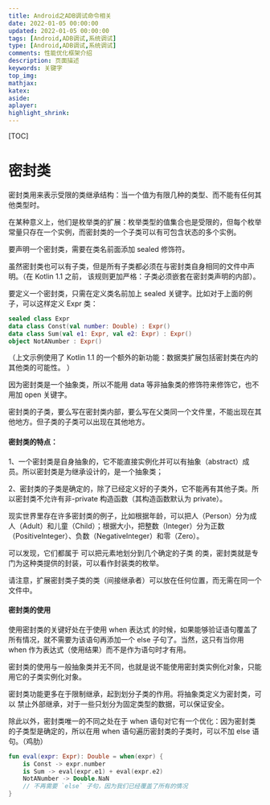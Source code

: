 ```yaml
---
title: Android之ADB调试命令相关
date: 2022-01-05 00:00:00
updated: 2022-01-05 00:00:00
tags: [Android,ADB调试,系统调试]
type: [Android,ADB调试,系统调试]
comments: 性能优化框架介绍
description: 页面描述
keywords: 关键字
top_img:
mathjax:
katex:
aside:
aplayer:
highlight_shrink:
---
```


[TOC]

# 密封类

密封类用来表示受限的类继承结构：当一个值为有限几种的类型、而不能有任何其他类型时。

在某种意义上，他们是枚举类的扩展：枚举类型的值集合也是受限的，但每个枚举常量只存在一个实例，而密封类的一个子类可以有可包含状态的多个实例。

要声明一个密封类，需要在类名前面添加 sealed 修饰符。

虽然密封类也可以有子类，但是所有子类都必须在与密封类自身相同的文件中声明。（在 Kotlin 1.1 之前， 该规则更加严格：子类必须嵌套在密封类声明的内部）。


要定义一个密封类，只需在定义类名前加上 sealed 关键字。比如对于上面的例子，可以这样定义 Expr 类：

```kotlin
sealed class Expr
data class Const(val number: Double) : Expr()
data class Sum(val e1: Expr, val e2: Expr) : Expr()
object NotANumber : Expr()
```

（上文示例使用了 Kotlin 1.1 的一个额外的新功能：数据类扩展包括密封类在内的其他类的可能性。
）

因为密封类是一个抽象类，所以不能用 data 等非抽象类的修饰符来修饰它，也不用加 open 关键字。

密封类的子类，要么写在密封类内部，要么写在父类同一个文件里，不能出现在其他地方。但子类的子类可以出现在其他地方。


#### 密封类的特点：

1、一个密封类是自身抽象的，它不能直接实例化并可以有抽象（abstract）成员。所以密封类是为继承设计的，是一个抽象类；

2、密封类的子类是确定的，除了已经定义好的子类外，它不能再有其他子类。所以密封类不允许有非-private 构造函数（其构造函数默认为 private）。


现实世界里存在许多密封类的例子，比如根据年龄，可以把人（Person）分为成人（Adult）和儿童（Child）；根据大小，把整数（Integer）分为正数（PositiveInteger）、负数（NegativeInteger）和零（Zero）。


可以发现，它们都属于 可以把元素地划分到几个确定的子类 的类，密封类就是专门为这种类提供的封装，可以看作封装类的枚举。


请注意，扩展密封类子类的类（间接继承者）可以放在任何位置，而无需在同一个文件中。

#### 密封类的使用

使用密封类的关键好处在于使用 when 表达式 的时候，如果能够验证语句覆盖了所有情况，就不需要为该语句再添加一个 else 子句了。当然，这只有当你用 when 作为表达式（使用结果）而不是作为语句时才有用。

密封类的使用与一般抽象类并无不同，也就是说不能使用密封类实例化对象，只能用它的子类实例化对象。

密封类功能更多在于限制继承，起到划分子类的作用。将抽象类定义为密封类，可以 禁止外部继承，对于一些只划分为固定类型的数据，可以保证安全。


除此以外，密封类唯一的不同之处在于 when 语句对它有一个优化：因为密封类的子类型是确定的，所以在用 when 语句遍历密封类的子类时，可以不加 else 语句。（鸡肋）

```kotlin
fun eval(expr: Expr): Double = when(expr) {
    is Const -> expr.number
    is Sum -> eval(expr.e1) + eval(expr.e2)
    NotANumber -> Double.NaN
    // 不再需要 `else` 子句，因为我们已经覆盖了所有的情况
}
```
